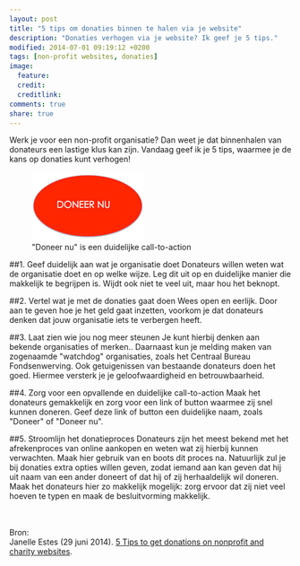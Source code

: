 ```yaml
---
layout: post
title: "5 tips om donaties binnen te halen via je website"
description: "Donaties verhogen via je website? Ik geef je 5 tips."
modified: 2014-07-01 09:19:12 +0200
tags: [non-profit websites, donaties]
image:
  feature: 
  credit: 
  creditlink: 
comments: true
share: true
---
```


Werk je voor een non-profit organisatie? Dan weet je dat binnenhalen
van donateurs een lastige klus kan zijn.
Vandaag geef ik je 5 tips, waarmee je de kans op donaties kunt
verhogen!

<figure class="floatright">
  <img src="/images/doneer.jpg" alt="Button om donateurs aan te sporen
  tot actie" >
  <figcaption>"Doneer nu" is een duidelijke call-to-action </figcaption>
</figure>


##1. Geef duidelijk aan wat je organisatie doet
Donateurs willen weten wat de organisatie doet en op welke
wijze. Leg dit uit op en duidelijke manier die makkelijk te begrijpen
is. Wijdt ook niet te veel uit, maar hou het beknopt.

##2. Vertel wat je met de donaties gaat doen
Wees open en eerlijk. Door aan te geven hoe je het geld gaat inzetten, voorkom je dat
donateurs denken dat jouw organisatie iets te verbergen heeft.

##3. Laat zien wie jou nog meer steunen
Je kunt hierbij denken aan bekende organisaties of merken.. Daarnaast
kun je melding maken van zogenaamde "watchdog" organisaties, zoals het
Centraal Bureau Fondsenwerving. Ook getuigenissen van bestaande
donateurs doen het goed.
Hiermee versterk je je geloofwaardigheid en betrouwbaarheid.

##4. Zorg voor een opvallende en duidelijke call-to-action
Maak het donateurs gemakkelijk en zorg voor een link of button waarmee
zij snel kunnen doneren. Geef deze link of button een duidelijke naam,
zoals "Doneer" of "Doneer nu".

##5. Stroomlijn het donatieproces
Donateurs zijn het meest bekend met het afrekenproces van online
aankopen en weten wat zij hierbij kunnen verwachten. Maak hier gebruik
van en boots dit proces na.
Natuurlijk zul je bij donaties extra opties willen geven, zodat iemand
aan kan geven dat hij uit naam van een ander doneert of dat hij of zij
herhaaldelijk wil doneren. Maak het donateurs hier zo makkelijk
mogelijk: zorg ervoor dat zij niet veel hoeven te typen en maak de
besluitvorming makkelijk.

<br><br>
Bron:<br>
Janelle Estes (29 juni 2014). <a href="http://www.nngroup.com/articles/donations-nonprofit-charity-online/?utm_source=Alertbox&utm_campaign=91a0132179-Alertbox_email_06_30_2014&utm_medium=email&utm_term=0_7f29a2b335-91a0132179-40144669">5 Tips to get donations on nonprofit and charity
websites</a>.
